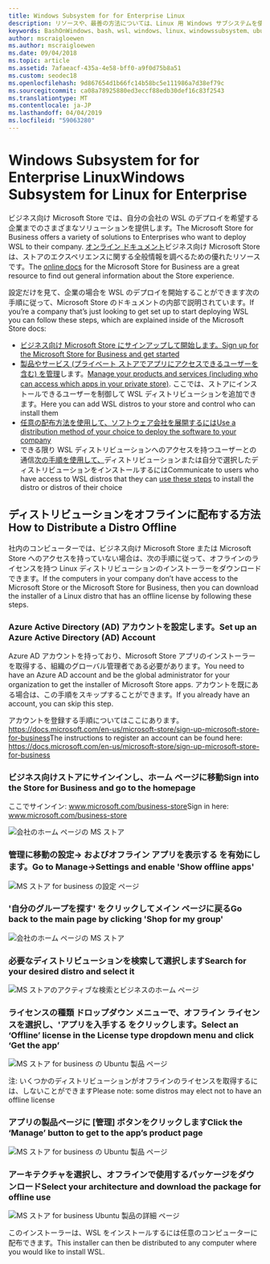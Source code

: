 ```yaml
---
title: Windows Subsystem for for Enterprise Linux
description: リソースや、最善の方法については、Linux 用 Windows サブシステムを使用して、エンタープライズ環境でします。
keywords: BashOnWindows、bash、wsl、windows、linux、windowssubsystem、ubuntu、debian、suse、windows 10、enterprise、展開、オフラインでパッケージ化、ストア、配布、インストール用の windows サブシステムのインストールします。
author: mscraigloewen
ms.author: mscraigloewen
ms.date: 09/04/2018
ms.topic: article
ms.assetid: 7afaeacf-435a-4e58-bff0-a9f0d75b8a51
ms.custom: seodec18
ms.openlocfilehash: 9d867654d1b66fc14b58bc5e111986a7d38ef79c
ms.sourcegitcommit: ca08a78925880ed3eccf88edb30def16c83f2543
ms.translationtype: MT
ms.contentlocale: ja-JP
ms.lasthandoff: 04/04/2019
ms.locfileid: "59063280"
---
```

# <a name="windows-subsystem-for-linux-for-enterprise"></a><span data-ttu-id="3cee7-104">Windows Subsystem for for Enterprise Linux</span><span class="sxs-lookup"><span data-stu-id="3cee7-104">Windows Subsystem for Linux for Enterprise</span></span>

<span data-ttu-id="3cee7-105">ビジネス向け Microsoft Store では、自分の会社の WSL のデプロイを希望する企業までのさまざまなソリューションを提供します。</span><span class="sxs-lookup"><span data-stu-id="3cee7-105">The Microsoft Store for Business offers a variety of solutions to Enterprises who want to deploy WSL to their company.</span></span> <span data-ttu-id="3cee7-106">[オンライン ドキュメント](https://docs.microsoft.com/en-us/microsoft-store/)ビジネス向け Microsoft Store は、ストアのエクスペリエンスに関する全般情報を調べるための優れたリソースです。</span><span class="sxs-lookup"><span data-stu-id="3cee7-106">The [online docs](https://docs.microsoft.com/en-us/microsoft-store/) for the Microsoft Store for Business are a great resource to find out general information about the Store experience.</span></span>

<span data-ttu-id="3cee7-107">設定だけを見て、企業の場合を WSL のデプロイを開始することができます次の手順に従って、Microsoft Store のドキュメントの内部で説明されています。</span><span class="sxs-lookup"><span data-stu-id="3cee7-107">If you’re a company that’s just looking to get set up to start deploying WSL you can follow these steps, which are explained inside of the Microsoft Store docs:</span></span>

* [<span data-ttu-id="3cee7-108">ビジネス向け Microsoft Store にサインアップして開始します。</span><span class="sxs-lookup"><span data-stu-id="3cee7-108">Sign up for the Microsoft Store for Business and get started</span></span>](https://docs.microsoft.com/en-us/microsoft-store/sign-up-microsoft-store-for-business-overview)
* <span data-ttu-id="3cee7-109">[製品やサービス (プライベート ストアでアプリにアクセスできるユーザーを含む) を管理](https://docs.microsoft.com/en-us/microsoft-store/manage-apps-microsoft-store-for-business-overview)します。</span><span class="sxs-lookup"><span data-stu-id="3cee7-109">[Manage your products and services (including who can access which apps in your private store)](https://docs.microsoft.com/en-us/microsoft-store/manage-apps-microsoft-store-for-business-overview).</span></span> <span data-ttu-id="3cee7-110">ここでは、ストアにインストールできるユーザーを制御して WSL ディストリビューションを追加できます。</span><span class="sxs-lookup"><span data-stu-id="3cee7-110">Here you can add WSL distros to your store and control who can install them</span></span>
* [<span data-ttu-id="3cee7-111">任意の配布方法を使用して、ソフトウェア会社を展開するには</span><span class="sxs-lookup"><span data-stu-id="3cee7-111">Use a distribution method of your choice to deploy the software to your company</span></span>](https://docs.microsoft.com/en-us/microsoft-store/distribute-apps-to-your-employees-microsoft-store-for-business)
* <span data-ttu-id="3cee7-112">できる限り WSL ディストリビューションへのアクセスを持つユーザーとの通信[次の手順を使用して、](https://docs.microsoft.com/en-us/windows/wsl/install-win10)ディストリビューションまたは自分で選択したディストリビューションをインストールするには</span><span class="sxs-lookup"><span data-stu-id="3cee7-112">Communicate to users who have access to WSL distros that they can [use these steps](https://docs.microsoft.com/en-us/windows/wsl/install-win10) to install the distro or distros of their choice</span></span> 

## <a name="how-to-distribute-a-distro-offline"></a><span data-ttu-id="3cee7-113">ディストリビューションをオフラインに配布する方法</span><span class="sxs-lookup"><span data-stu-id="3cee7-113">How to Distribute a Distro Offline</span></span>

<span data-ttu-id="3cee7-114">社内のコンピューターでは、ビジネス向け Microsoft Store または Microsoft Store へのアクセスを持っていない場合は、次の手順に従って、オフラインのライセンスを持つ Linux ディストリビューションのインストーラーをダウンロードできます。</span><span class="sxs-lookup"><span data-stu-id="3cee7-114">If the computers in your company don’t have access to the Microsoft Store or the Microsoft Store for Business, then you can download the installer of a Linux distro that has an offline license by following these steps.</span></span> 

### <a name="set-up-an-azure-active-directory-ad-account"></a><span data-ttu-id="3cee7-115">Azure Active Directory (AD) アカウントを設定します。</span><span class="sxs-lookup"><span data-stu-id="3cee7-115">Set up an Azure Active Directory (AD) Account</span></span> 

<span data-ttu-id="3cee7-116">Azure AD アカウントを持っており、Microsoft Store アプリのインストーラーを取得する、組織のグローバル管理者である必要があります。</span><span class="sxs-lookup"><span data-stu-id="3cee7-116">You need to have an Azure AD account and be the global administrator for your organization to get the installer of Microsoft Store apps.</span></span> <span data-ttu-id="3cee7-117">アカウントを既にある場合は、この手順をスキップすることができます。</span><span class="sxs-lookup"><span data-stu-id="3cee7-117">If you already have an account, you can skip this step.</span></span>

<span data-ttu-id="3cee7-118">アカウントを登録する手順についてはここにあります。 https://docs.microsoft.com/en-us/microsoft-store/sign-up-microsoft-store-for-business</span><span class="sxs-lookup"><span data-stu-id="3cee7-118">The instructions to register an account can be found here: https://docs.microsoft.com/en-us/microsoft-store/sign-up-microsoft-store-for-business</span></span>

### <a name="sign-into-the-store-for-business-and-go-to-the-homepage"></a><span data-ttu-id="3cee7-119">ビジネス向けストアにサインインし、ホーム ページに移動</span><span class="sxs-lookup"><span data-stu-id="3cee7-119">Sign into the Store for Business and go to the homepage</span></span>
<span data-ttu-id="3cee7-120">ここでサインイン: www.microsoft.com/business-store</span><span class="sxs-lookup"><span data-stu-id="3cee7-120">Sign in here: www.microsoft.com/business-store</span></span>

![会社のホーム ページの MS ストア](media/offlineinstallscreens/1-screen.png)

### <a name="go-to-manage-settings-and-enable-show-offline-apps"></a><span data-ttu-id="3cee7-122">管理に移動の設定-> およびオフライン アプリを表示する を有効にします。</span><span class="sxs-lookup"><span data-stu-id="3cee7-122">Go to Manage->Settings and enable 'Show offline apps'</span></span>

![MS ストア for business の設定 ページ](media/offlineinstallscreens/2-screen.png)

### <a name="go-back-to-the-main-page-by-clicking-shop-for-my-group"></a><span data-ttu-id="3cee7-124">'自分のグループを探す' をクリックしてメイン ページに戻る</span><span class="sxs-lookup"><span data-stu-id="3cee7-124">Go back to the main page by clicking 'Shop for my group'</span></span>

![会社のホーム ページの MS ストア](media/offlineinstallscreens/1-screen.png)

### <a name="search-for-your-desired-distro-and-select-it"></a><span data-ttu-id="3cee7-126">必要なディストリビューションを検索して選択します</span><span class="sxs-lookup"><span data-stu-id="3cee7-126">Search for your desired distro and select it</span></span>

![MS ストアのアクティブな検索とビジネスのホーム ページ](media/offlineinstallscreens/3-screen.png)

### <a name="select-an-offline-license-in-the-license-type-dropdown-menu-and-click-get-the-app"></a><span data-ttu-id="3cee7-128">ライセンスの種類 ドロップダウン メニューで、オフライン ライセンスを選択し、'アプリを入手する をクリックします。</span><span class="sxs-lookup"><span data-stu-id="3cee7-128">Select an ‘Offline’ license in the License type dropdown menu and click ‘Get the app’</span></span>

![MS ストア for business の Ubuntu 製品 ページ](media/offlineinstallscreens/4-screen.png)

<span data-ttu-id="3cee7-130">注: いくつかのディストリビューションがオフラインのライセンスを取得するには、しないことができます</span><span class="sxs-lookup"><span data-stu-id="3cee7-130">Please note: some distros may elect not to have an offline license</span></span>

### <a name="click-the-manage-button-to-get-to-the-apps-product-page"></a><span data-ttu-id="3cee7-131">アプリの製品ページに [管理] ボタンをクリックします</span><span class="sxs-lookup"><span data-stu-id="3cee7-131">Click the ‘Manage’ button to get to the app’s product page</span></span>

![MS ストア for business の Ubuntu 製品 ページ](media/offlineinstallscreens/5-screen.png)

### <a name="select-your-architecture-and-download-the-package-for-offline-use"></a><span data-ttu-id="3cee7-133">アーキテクチャを選択し、オフラインで使用するパッケージをダウンロード</span><span class="sxs-lookup"><span data-stu-id="3cee7-133">Select your architecture and download the package for offline use</span></span>

![MS ストア for business Ubuntu 製品の詳細 ページ](media/offlineinstallscreens/6-screen.png)

<span data-ttu-id="3cee7-135">このインストーラーは、WSL をインストールするには任意のコンピューターに配布できます。</span><span class="sxs-lookup"><span data-stu-id="3cee7-135">This installer can then be distributed to any computer where you would like to install WSL.</span></span>